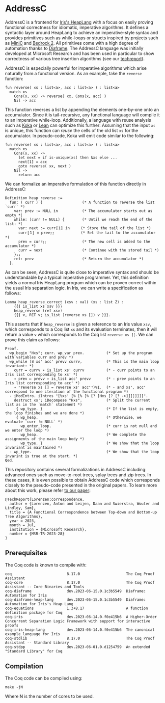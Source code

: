 # AddressC

AddressC is a frontend for [Iris's HeapLang](https://gitlab.mpi-sws.org/iris/iris)
with a focus on easily proving functional correctness for idiomatic, imperative algorithms.
It defines a syntactic layer around HeapLang to achieve an imperative-style syntax and provides primitives such as while-loops or structs
inspired by projects such as [MiniC](https://gitlab.mpi-sws.org/iris/c) and [Bedrock 2](https://github.com/mit-plv/bedrock2).
All primitives come with a high degree of automation thanks to [Diaframe](https://gitlab.mpi-sws.org/iris/diaframe). The AddressC language was initially developed at Microsoft Research and has been
used in particular to show correctness of various tree insertion 
algorithms (see our [techreport][fiptree-tr]).

[fiptree-tr]: https://www.microsoft.com/en-us/research/publication/a-functional-correspondence-between-top-down-and-bottom-up-tree-algorithms-fast-and-correct-fully-in-place-functions-with-first-class-constructor-contexts-and-zippers-tr/

AddressC is especially powerful for imperative algorithms which arise naturally from a functional version.
As an example, take the `reverse` function:

```koka
fun reverse( xs : list<a>, acc : list<a> ) : list<a>
  match xs
    Cons(x, xx) -> reverse( xx, Cons(x, acc) )
    Nil -> acc
```

This function reverses a list by appending the elements one-by-one onto an accumulator.
Since it is tail-recursive, any functional language will compile it to an imperative while-loop.
Additionally, a language with reuse analysis such as [Koka](https://koka-lang.github.io/koka/doc/index.html)
or [Lean](https://leanprover.github.io/) can optimize this further: Assuming that the input `xs` is unique,
this function can _reuse_ the cells of the old list `xs` for the accumulator.
In pseudo-code, Koka will emit code similar to the following:

```koka
fun reverse( xs : list<a>, acc : list<a> ) : list<a>
  match xs
    Cons(x, xx) ->
      let next = if is-unique(xs) then &xs else ...
      next[1] = acc
      goto reverse( xx, next )
    Nil ->
      return acc
```

We can formalize an imperative formulation of this function directly in AddressC:

```coq
Definition heap_reverse :=
  fun: ( curr ) {                  (* A function to reverse the list `curr` *)
    var: prev := NULL in           (* The accumulator starts out as empty *)
    while: (curr != NULL) {        (* Until we reach the end of the list: *)
      var: next := curr〚1〛 in     (* Store the tail of the list *)
      curr〚1〛 = prev;;            (* Set the tail to the accumulator *)
      prev = curr;;                (* The new cell is added to the accumulator *)
      curr = next                  (* Continue with the stored tail *)
    };;
    ret: prev                      (* Return the accumulator *)
  }.
```

As can be seen, AddressC is quite close to imperative syntax and should be understandable
by a typical imperative programmer. Yet, this definition yields a normal Iris HeapLang program
which can be proven correct within the usual Iris separation logic.
In Iris, we can write a specification as follows:

```coq
Lemma heap_reverse_correct (xsv : val) (xs : list Z) :
    {{{ is_list xs xsv }}}
    heap_reverse (ref xsv)
    {{{ v, RET v; is_list (reverse xs []) v }}}.
```

This asserts that if `heap_reverse` is given a reference to an Iris value `xsv`,
which corresponds to a Coq list `xs` and its evaluation terminates,
then it will return a value `v` which corresponds to the Coq list `reverse xs []`.
We can prove this claim as follows:

```coq
Proof.
  wp_begin "Hxs"; curr. wp_var prev.          (* Set up the program with variables curr and prev *)
  wp_while (∃ xs' acc' prevv currv,           (* This is the main loop invariant: *)
    curr ↦ currv ∗ is_list xs' currv          (* - curr points to an Iris list corresponding to xs' *)
    ∗ prev ↦ prevv ∗ is_list acc' prevv       (* - prev points to an Iris list corresponding to acc' *)
    ∗ ⌜reverse xs [] = reverse xs' acc'⌝)%I.  (* - and xs', acc' correspond to one iteration of the functional program *)
  - iModIntro. iIntros "[%xs' [% [% [% [? [Hxs [? [? ->]]]]]]]]".
    destruct xs'; iDecompose "Hxs".           (* Split the current list as in the `match` statement *)
     { wp_type. }                             (* If the list is empty, the loop finishes and we are done *)
     { wp_heap.                               (* Otherwise, we evaluate `curr != NULL` *)
       wp_enter_loop.                         (* curr is not null and we enter the loop *)
       wp_heap.                               (* We complete the assignments of the main loop body *)
       wp_type. }                             (* We show that the loop invariant is maintained *)
  - wp_type.                                  (* We show that the loop invarint is true at the start. *)
Qed.
```

This repository contains several formalizations in AddressC including advanced ones
such as move-to-root trees, splay trees and zip trees. In these cases, it is even possible
to obtain AddressC code which corresponds closely to the pseudo-code presented in the
original papers. To learn more about this work,
please refer [to our paper][fiptree-tr]:
```
@TechReport{Lorenzen:correspondence,
  author = {Lorenzen, Anton and Leijen, Daan and Swierstra, Wouter and Lindley, Sam},
  title = {A Functional Correspondence between Top-down and Bottom-up Tree Algorithms},
  year = 2023,
  month = Jul,
  institution = {Microsoft Research},
  number = {MSR-TR-2023-28}
}
```

## Prerequisites

The Coq code is known to compile with:

```
coq                         8.17.0                     The Coq Proof Assistant
coq-core                    8.17.0                     The Coq Proof Assistant -- Core Binaries and Tools
coq-diaframe                dev.2023-06-15.0.1c3b5549  Diaframe: Automation for Iris
coq-diaframe-heap-lang      dev.2023-06-15.0.1c3b5549  Diaframe: Automation for Iris's Heap Lang
coq-equations               1.3+8.17                   A function definition package for Coq
coq-iris                    dev.2023-06-14.0.f0e415b6  A Higher-Order Concurrent Separation Logic Framework with support for interactive proofs
coq-iris-heap-lang          dev.2023-06-14.0.f0e415b6  The canonical example language for Iris
coq-stdlib                  8.17.0                     The Coq Proof Assistant -- Standard Library
coq-stdpp                   dev.2023-06-01.0.d1254759  An extended "Standard Library" for Coq
```

## Compilation

The Coq code can be compiled using:
```
make -jN
```
Where N is the number of cores to be used.

